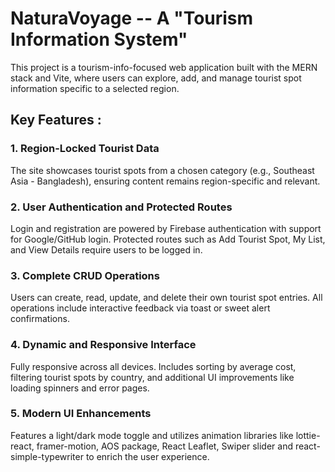 # NaturaVoyage --  A "Tourism Information System"

This project is a tourism-info-focused web application built with the MERN stack and Vite, where users can explore, add, and manage tourist spot information specific to a selected region.

## Key Features :

### 1. Region-Locked Tourist Data
  The site showcases tourist spots from a chosen category (e.g., Southeast Asia - Bangladesh), ensuring content remains region-specific 
  and relevant.
  
### 2. User Authentication and Protected Routes
  Login and registration are powered by Firebase authentication with support for Google/GitHub login. Protected routes such as Add Tourist 
  Spot, My List, and View Details require users to be logged in.
  
### 3. Complete CRUD Operations
  Users can create, read, update, and delete their own tourist spot entries. All operations include interactive feedback via toast or 
  sweet alert confirmations.
  
### 4. Dynamic and Responsive Interface
  Fully responsive across all devices. Includes sorting by average cost, filtering tourist spots by country, and additional UI 
  improvements like loading spinners and error pages.
  
### 5. Modern UI Enhancements
  Features a light/dark mode toggle and utilizes animation libraries like lottie-react, framer-motion, AOS package, React Leaflet, Swiper 
  slider and react-simple-typewriter to enrich the user experience.

